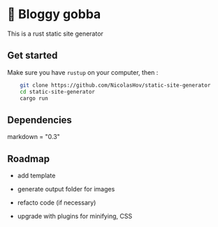 # 📝 Bloggy gobba

This is a rust static site generator

## Get started

Make sure you have `rustup` on your computer, then :

```sh
    git clone https://github.com/NicolasHov/static-site-generator
    cd static-site-generator
    cargo run
```

## Dependencies

markdown = "0.3"

## Roadmap

- add template

- generate output folder for images

- refacto code (if necessary)

- upgrade with plugins for minifying, CSS

